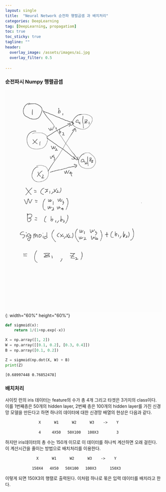 ```yaml
---
layout: single
title:  "Neural Network 순전파 행렬곱셈 과 배치처리"
categories: DeepLearning
tag: [DeepLearning, propagatiom]
toc: true
toc_sticky: true
tagline: ""
header:
  overlay_image: /assets/images/ai.jpg
  overlay_filter: 0.5

---
```


### 순전파시 Numpy 행렬곱셉

![](https://github.com/skkumin/skkumin.github.io/blob/master/images/deeplearning/Propagationmatrix.jpg?raw=true){: width="60%" height="60%"}


```python
def sigmoid(x):
    return 1/(1+np.exp(-x))
```


```python
X = np.array([1, 2])
W = np.array([[0.1, 0.2], [0.3, 0.4]])
B = np.array([0.1, 0.2])
```


```python
Z = sigmoid(np.dot(X, W) + B)
print(Z)
```

    [0.68997448 0.76852478]
    

### 배치처리

사이킷 런의 iris 데이터는 feature의 수가 총 4개 그리고 타겟은 3가지의 class이다.  
이를 1번째층은 50개의 hidden layer, 2번째 층은 100개의 hidden layer를 가진 신경망 모델을 만든다고 하면 하나의 데이터에 대한 신경망 배열의 현상은 다음과 같다.  
                       
                   X      W1      W2      W3    ->    Y
                     
                   4     4X50   50X100   100X3        3

하지만 iris데이터의 총 수는 150개 이므로 이 데이터를 하나씩 계산하면 오래 걸린다. 이 계산시간을 줄이는 방법으로 배치처리를 이용한다.
  
                  X      W1      W2      W3    ->    Y
                  
                150X4   4X50   50X100   100X3      150X3
이렇게 되면 150X3의 행렬로 출력된다. 이처럼 하나로 몪은 입력 데이터를 배치라고 한다.
